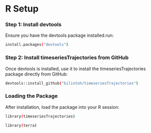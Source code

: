 # R Setup 
### Step 1: Install devtools

Ensure you have the devtools package installed.run:
```bash
install.packages("devtools")
```
### Step 2: Install timeseriesTrajectories from GitHub

Once devtools is installed, use it to install the timeseriesTrajectories package directly from GitHub:
```bash
devtools::install_github("bilintoh/timeseriesTrajectories")
```
### Loading the Package
After installation, load the package into your R session:
```bash
library(timeseriesTrajectories)

library(terra)
```
